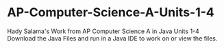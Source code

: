 # AP-Computer-Science-A-Units-1-4
Hady Salama's Work from AP Computer Science A in Java Units 1-4
Download the Java Files and run in a Java IDE to work on or view the files.

